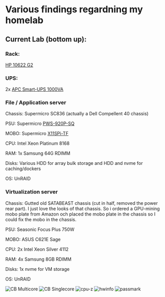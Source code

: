 # Various findings regardning my homelab

## Current Lab (bottom up):

### Rack:
[HP 10622 G2](https://cdn.cnetcontent.com/72/86/7286f4ef-70b7-41c9-b13c-1e88ae3dee7f.pdf)

### UPS:
2x [APC Smart-UPS 1000VA](https://www.apc.com/shop/us/en/products/APC-Smart-UPS-1000VA-USB-Serial-230V/P-SUA1000I)

### File / Application server
Chassis: Supermicro SC836 (actually a Dell Compellent 40 chassis)

PSU: Supermicro [PWS-920P-SQ](https://store.supermicro.com/920w-1u-pws-920p-sq.html)

MOBO: Supermicro [X11SPi-TF](https://www.supermicro.com/en/products/motherboard/x11spi-tf)

CPU: Intel Xeon Platinum 8168 

RAM: 1x Samsung 64G RDIMM

Disks: Various HDD for array bulk storage and HDD and nvme for caching/dockers

OS: UnRAID


### Virtualization server
Chassis: Gutted old SATABEAST chassis (cut in half, removed the power rear part). I just love the looks of that chassis. So i ordered a GPU-mining mobo plate from Amazon och placed the mobo plate in the chassis so I could fix the mobo in the chassis.

PSU: Seasonic Focus Plus 750W

MOBO: ASUS C621E Sage

CPU: 2x Intel Xeon Silver 4112

RAM: 4x Samsung 8GB RDIMM

Disks: 1x nvme for VM storage

OS: UnRAID

![CB Multicore](https://user-images.githubusercontent.com/96058899/158130595-0c2e87b6-a788-4a3d-a18e-256d07225a60.png)
![CB Singlecore](https://user-images.githubusercontent.com/96058899/158130606-421708db-a40a-447b-932d-00af9ab96507.png)
![cpu-z](https://user-images.githubusercontent.com/96058899/158130610-2e5131e0-436c-4e91-85b9-ef1437a17a85.png)
![hwinfo](https://user-images.githubusercontent.com/96058899/158130614-bcf2b6e5-0832-4b6f-ba3c-d5ac6d09c33a.png)
![passmark](https://user-images.githubusercontent.com/96058899/158130616-c1b4737e-a5d6-4d5b-b31b-b44406714750.png)
